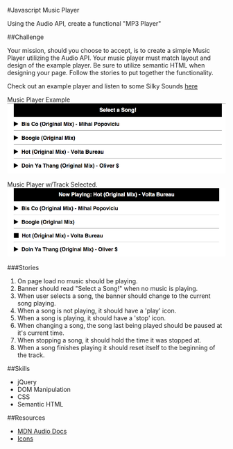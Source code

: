 #Javascript Music Player

Using the Audio API, create a functional "MP3 Player"

##Challenge

Your mission, should you choose to accept, is to create a simple Music Player utilizing the Audio API. Your music player must match layout and design of the example player. Be sure to utilize semantic HTML when designing your page. Follow the stories to put together the functionality.


Check out an example player and listen to some Silky Sounds [here](https://js-musicplayer.firebaseapp.com/)


Music Player Example
![Music Player on Load](./images/musicplayersample.png)


Music Player w/Track Selected.
![Music Player with Track Selected](./images/playingtracksample.png)





###Stories

1. On page load no music should be playing.
2. Banner should read "Select a Song!" when no music is playing.
3. When user selects a song, the banner should change to the current song playing.
5. When a song is not playing, it should have a 'play' icon.
6. When a song is playing, it should have a 'stop' icon.
7. When changing a song, the song last being played should be paused at it's current time.
8. When stopping a song, it should hold the time it was stopped at.
9. When a song finishes playing it should reset itself to the beginning of the track.



##Skills
- jQuery
- DOM Manipulation
- CSS
- Semantic HTML


##Resources
- [MDN Audio Docs](https://developer.mozilla.org/en-US/docs/Web/HTML/Element/audio)
- [Icons](https://fortawesome.github.io/Font-Awesome/)
